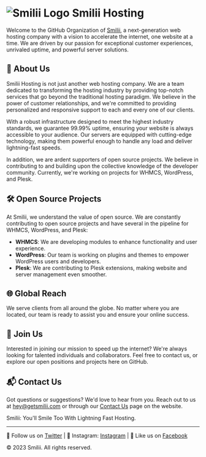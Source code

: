 # ![Smilii Logo](https://getsmilii.com/wp-content/uploads/2022/06/cropped-smilii-smile.png) Smilii Hosting

Welcome to the GitHub Organization of [Smilii](https://getsmilii.com), a next-generation web hosting company with a vision to accelerate the internet, one website at a time. We are driven by our passion for exceptional customer experiences, unrivaled uptime, and powerful server solutions.

## 🚀 About Us

Smilii Hosting is not just another web hosting company. We are a team dedicated to transforming the hosting industry by providing top-notch services that go beyond the traditional hosting paradigm. We believe in the power of customer relationships, and we're committed to providing personalized and responsive support to each and every one of our clients.

With a robust infrastructure designed to meet the highest industry standards, we guarantee 99.99% uptime, ensuring your website is always accessible to your audience. Our servers are equipped with cutting-edge technology, making them powerful enough to handle any load and deliver lightning-fast speeds.

In addition, we are ardent supporters of open source projects. We believe in contributing to and building upon the collective knowledge of the developer community. Currently, we're working on projects for WHMCS, WordPress, and Plesk.

## 🛠️ Open Source Projects

At Smilii, we understand the value of open source. We are constantly contributing to open source projects and have several in the pipeline for WHMCS, WordPress, and Plesk:

- **WHMCS**: We are developing modules to enhance functionality and user experience.
- **WordPress**: Our team is working on plugins and themes to empower WordPress users and developers.
- **Plesk**: We are contributing to Plesk extensions, making website and server management even smoother.

## 🌐 Global Reach

We serve clients from all around the globe. No matter where you are located, our team is ready to assist you and ensure your online success.

## 🤝 Join Us

Interested in joining our mission to speed up the internet? We're always looking for talented individuals and collaborators. Feel free to contact us, or explore our open positions and projects here on GitHub.

## 📬 Contact Us

Got questions or suggestions? We'd love to hear from you. Reach out to us at [hey@getsmilii.com](mailto:hey@getsmilii.com) or through our [Contact Us](https://getsmilii.com/support/) page on the website.

Smilii: You'll Smile Too With Lightning Fast Hosting.

---

🔔 Follow us on [Twitter](https://twitter.com/smiliihq) | 📸 Instagram: [Instagram](https://instagram.com/getsmilii) | 📘 Like us on [Facebook](https://www.facebook.com/getsmilii)

© 2023 Smilii. All rights reserved.
